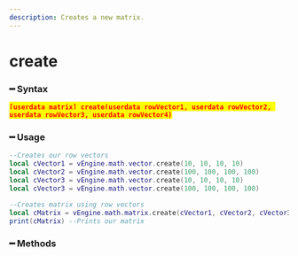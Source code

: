 ```yaml
---
description: Creates a new matrix.
---
```


# create

### ━ Syntax

<mark style="color:red;">**`[userdata matrix] create(userdata rowVector1, userdata rowVector2, userdata rowVector3, userdata rowVector4)`**</mark>

### ━ Usage

```lua
--Creates our row vectors
local cVector1 = vEngine.math.vector.create(10, 10, 10, 10)
local cVector2 = vEngine.math.vector.create(100, 100, 100, 100)
local cVector3 = vEngine.math.vector.create(10, 10, 10, 10)
local cVector3 = vEngine.math.vector.create(100, 100, 100, 100)

--Creates matrix using row vectors
local cMatrix = vEngine.math.matrix.create(cVector1, cVector2, cVector3, cVector4)
print(cMatrix) --Prints our matrix
```

### **━ Methods**
